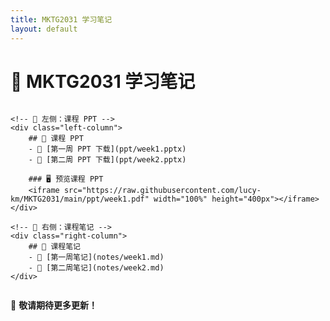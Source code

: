 ```yaml
---
title: MKTG2031 学习笔记
layout: default
---
```


# 📖 MKTG2031 学习笔记

<style>
.container {
    display: flex;
    justify-content: space-between;
}

.left-column, .right-column {
    width: 48%;
}

@media (max-width: 768px) {
    .container {
        flex-direction: column;
    }
    .left-column, .right-column {
        width: 100%;
    }
}
</style>

<div class="container">
    
    <!-- 📂 左侧：课程 PPT -->
    <div class="left-column">
        ## 📂 课程 PPT
        - 📄 [第一周 PPT 下载](ppt/week1.pptx)
        - 📄 [第二周 PPT 下载](ppt/week2.pptx)

        ### 🖥️ 预览课程 PPT
        <iframe src="https://raw.githubusercontent.com/lucy-km/MKTG2031/main/ppt/week1.pdf" width="100%" height="400px"></iframe>
    </div>

    <!-- 📌 右侧：课程笔记 -->
    <div class="right-column">
        ## 📌 课程笔记
        - 📜 [第一周笔记](notes/week1.md)
        - 📜 [第二周笔记](notes/week2.md)
    </div>

</div>

🚀 **敬请期待更多更新！**

